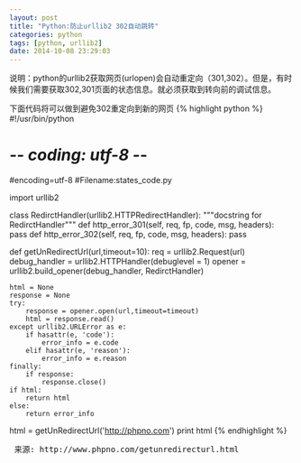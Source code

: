 ```yaml
---
layout: post
title: "Python:防止urllib2 302自动跳转"
categories: python
tags: [python, urllib2]
date: 2014-10-08 23:29:03
---
```


说明：python的urllib2获取网页(urlopen)会自动重定向（301,302）。但是，有时候我们需要获取302,301页面的状态信息。就必须获取到转向前的调试信息。

下面代码将可以做到避免302重定向到新的网页
{% highlight python %}
#!/usr/bin/python
# -*- coding: utf-8 -*-
#encoding=utf-8
#Filename:states_code.py
 
import urllib2
 
class RedirctHandler(urllib2.HTTPRedirectHandler):
    """docstring for RedirctHandler"""
    def http_error_301(self, req, fp, code, msg, headers):
        pass
    def http_error_302(self, req, fp, code, msg, headers):
        pass
 
def getUnRedirectUrl(url,timeout=10):
    req = urllib2.Request(url)
    debug_handler = urllib2.HTTPHandler(debuglevel = 1)
    opener = urllib2.build_opener(debug_handler, RedirctHandler)
 
    html = None
    response = None
    try:
        response = opener.open(url,timeout=timeout)
        html = response.read()
    except urllib2.URLError as e:
        if hasattr(e, 'code'):
            error_info = e.code
        elif hasattr(e, 'reason'):
            error_info = e.reason
    finally:
        if response:
            response.close()
    if html:
        return html
    else:
        return error_info
 
html = getUnRedirectUrl('http://phpno.com')
print html
{% endhighlight %}

<pre>
 来源: http://www.phpno.com/getunredirecturl.html
</pre>
